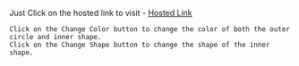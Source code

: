 Just Click on the hosted link to visit  - [Hosted Link](https://shivambansal96.github.io/changeShapechangeColor/)

    Click on the Change Color button to change the color of both the outer circle and inner shape.
    Click on the Change Shape button to change the shape of the inner shape.
